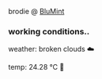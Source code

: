 brodie @ [BluMint](https://www.linkedin.com/company/blumint-io/)

<!--weather_start-->
### working conditions..

weather: broken clouds ☁️

temp: 24.28 °C 🥶

<!--weather_end-->
